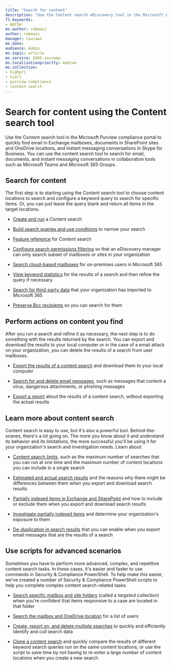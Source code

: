```yaml
---
title: "Search for content"
description: "Use the Content search eDiscovery tool in the Microsoft Purview compliance portal to quickly find email in Exchange mailboxes, documents in SharePoint sites and OneDrive locations, and instant messaging conversations in Skype for Business."
f1.keywords:
- NOCSH
ms.author: robmazz
author: robmazz
manager: laurawi
ms.date:
audience: Admin
ms.topic: article
ms.service: O365-seccomp
ms.localizationpriority: medium
ms.collection:
- highpri 
- tier1
- purview-compliance
- content-search
---
```


# Search for content using the Content search tool

Use the Content search tool in the Microsoft Purview compliance portal to quickly find email in Exchange mailboxes, documents in SharePoint sites and OneDrive locations, and instant messaging conversations in Skype for Business. You can use the content search tool to search for email, documents, and instant messaging conversations in collaboration tools such as Microsoft Teams and Microsoft 365 Groups.
  
## Search for content

The first step is to starting using the Content search tool to choose content locations to search and configure a keyword query to search for specific items. Or, you can just leave the query blank and return all items in the target locations.
  
- [Create and run](content-search.md) a Content search

- [Build search queries and use conditions](keyword-queries-and-search-conditions.md) to narrow your search

- [Feature reference](content-search-reference.md) for Content search

- [Configure search permissions filtering](permissions-filtering-for-content-search.md) so that an eDiscovery manager can only search subset of mailboxes or sites in your organization

- [Search cloud-based mailboxes](search-cloud-based-mailboxes-for-on-premises-users.md) for on-premises users in Microsoft 365

- [View keyword statistics](view-keyword-statistics-for-content-search.md) for the results of a search and then refine the query if necessary

- [Search for third-party data](use-content-search-to-search-third-party-data-that-was-imported.md) that your organization has imported to Microsoft 365

- [Preserve Bcc recipients](/exchange/policy-and-compliance/holds/preserve-bcc-recipients-and-group-members) so you can search for them

## Perform actions on content you find

After you run a search and refine it as necessary, the next step is to do something with the results returned by the search. You can export and download the results to your local computer or in the case of a email attack on your organization, you can delete the results of a search from user mailboxes.
  
- [Export the results of a content search](export-search-results.md) and download them to your local computer

- [Search for and delete email messages](search-for-and-delete-messages-in-your-organization.md), such as messages that content a virus, dangerous attachments, or phishing messages

- [Export a report](export-a-content-search-report.md) about the results of a content search, without exporting the actual results

## Learn more about content search

Content search is easy to use, but it's also a powerful tool. Behind-the-scenes, there's a lot going on. The more you know about it and understand its behavior and its limitations, the more successful you'll be using it for your organization's search and investigation needs. Learn about:
  
- [Content search limits](limits-for-content-search.md), such as the maximum number of searches that you can run at one time and the maximum number of content locations you can include in a single search

- [Estimated and actual search results](differences-between-estimated-and-actual-ediscovery-search-results.md) and the reasons why there might be differences between them when you export and download search results

- [Partially indexed items in Exchange and SharePoint](partially-indexed-items-in-content-search.md) and how to include or exclude them when you export and download search results

- [Investigate partially indexed items](investigating-partially-indexed-items-in-ediscovery.md) and determine your organization's exposure to them

- [De-duplication in search results](de-duplication-in-ediscovery-search-results.md) that you can enable when you export email messages that are the results of a search

## Use scripts for advanced scenarios

Sometimes you have to perform more advanced, complex, and repetitive content search tasks. In these cases, it's easier and faster to use commands in Security & Compliance PowerShell. To help make this easier, we've created a number of Security & Compliance PowerShell scripts to help you complete complex content search-related tasks.

- [Search specific mailbox and site folders](use-content-search-for-targeted-collections.md) (called a  *targeted* collection) when you're confident that items responsive to a case are located in that folder

- [Search the mailbox and OneDrive location](search-the-mailbox-and-onedrive-for-business-for-a-list-of-users.md) for a list of users

- [Create, report on, and delete multiple searches](create-report-on-and-delete-multiple-content-searches.md) to quickly and efficiently identify and cull search data

- [Clone a content search](clone-a-content-search.md) and quickly compare the results of different keyword search queries run on the same content locations; or use the script to save time by not having to re-enter a large number of content locations when you create a new search
